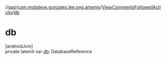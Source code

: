 //[app](../../../index.md)/[com.mobdeve.gonzales.lee.ong.artemis](../index.md)/[ViewCommentsFollowedActivity](index.md)/[db](db.md)

# db

[androidJvm]\
private lateinit var [db](db.md): DatabaseReference
